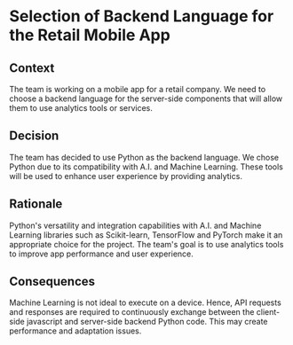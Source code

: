 # Selection of Backend Language for the Retail Mobile App

## Context

The team is working on a mobile app for a retail company. We need to choose a backend language for the server-side components that will allow them to use analytics tools or services.

## Decision

The team has decided to use Python as the backend language. We chose Python due to its compatibility with A.I. and Machine Learning. These tools will be used to enhance user experience by providing analytics.

## Rationale

Python's versatility and integration capabilities with A.I. and Machine Learning libraries such as Scikit-learn, TensorFlow and PyTorch make it an appropriate choice for the project. The team's goal is to use analytics tools to improve app performance and user experience.

## Consequences

Machine Learning is not ideal to execute on a device. Hence, API requests and responses are required to continuously exchange between the client-side javascript and server-side backend Python code. This may create performance and adaptation issues.
